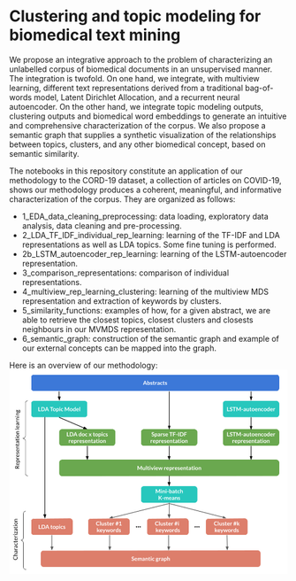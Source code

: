 # Clustering and topic modeling for biomedical text mining

We propose an integrative approach to the problem of characterizing an unlabelled corpus of biomedical documents in an unsupervised manner. The integration is twofold. On one hand, we integrate, with multiview learning, different text representations derived from a traditional bag-of-words model, Latent Dirichlet Allocation, and a recurrent neural autoencoder. On the other hand, we integrate topic modeling outputs, clustering outputs and biomedical word embeddings to generate an intuitive and comprehensive characterization of the corpus. We also propose a semantic graph that supplies a synthetic visualization of the relationships between topics, clusters, and any other biomedical concept, based on semantic similarity. 

The notebooks in this repository constitute an application of our methodology to the CORD-19 dataset, a collection of articles on COVID-19, shows our methodology produces a coherent, meaningful, and informative characterization of the corpus. They are organized as follows:

- 1_EDA_data_cleaning_preprocessing: data loading, exploratory data analysis, data cleaning and pre-processing.
- 2_LDA_TF_IDF_individual_rep_learning: learning of the TF-IDF and LDA representations as well as LDA topics. Some fine tuning is performed.
- 2b_LSTM_autoencoder_rep_learning: learning of the LSTM-autoencoder representation.
- 3_comparison_representations: comparison of individual representations.
- 4_multiview_rep_learning_clustering: learning of the multiview MDS representation and extraction of keywords by clusters.
- 5_similarity_functions: examples of how, for a given abstract, we are able to retrieve the closest topics, closest clusters and closests neighbours in our MVMDS representation.
- 6_semantic_graph: construction of the semantic graph and example of our external concepts can be mapped into the graph. 

Here is an overview of our methodology:
![](overview_proposal.png)
